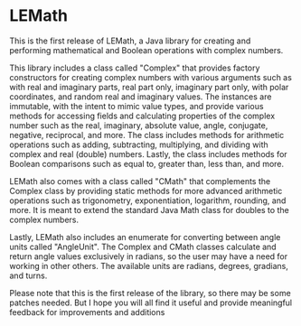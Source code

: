 # LEMath

This is the first release of LEMath, a Java library for creating and performing mathematical and Boolean operations with complex numbers.

This library includes a class called "Complex" that provides factory constructors for creating complex numbers with various arguments such as with real and imaginary parts, real part only, imaginary part only, with polar coordinates, and random real and imaginary values. The instances are immutable, with the intent to mimic value types, and provide various methods for accessing fields and calculating properties of the complex number such as the real, imaginary, absolute value, angle, conjugate, negative, reciprocal, and more. The class includes methods for arithmetic operations such as adding, subtracting, multiplying, and dividing with complex and real (double) numbers. Lastly, the class includes methods for Boolean comparisons such as equal to, greater than, less than, and more.

LEMath also comes with a class called "CMath" that complements the Complex class by providing static methods for more advanced arithmetic operations such as trigonometry, exponentiation, logarithm, rounding, and more. It is meant to extend the standard Java Math class for doubles to the complex numbers.

Lastly, LEMath also includes an enumerate for converting between angle units called "AngleUnit". The Complex and CMath classes calculate and return angle values exclusively in radians, so the user may have a need for working in other others. The available units are radians, degrees, gradians, and turns.

Please note that this is the first release of the library, so there may be some patches needed. But I hope you will all find it useful and provide meaningful feedback for improvements and additions
